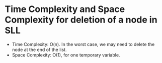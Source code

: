 # Time Complexity and Space Complexity for deletion of a node in SLL
- Time Complexity: O(n). In the worst case, we may need to delete the node at the end of the list.
- Space Complexity: O(1), for one temporary variable.
